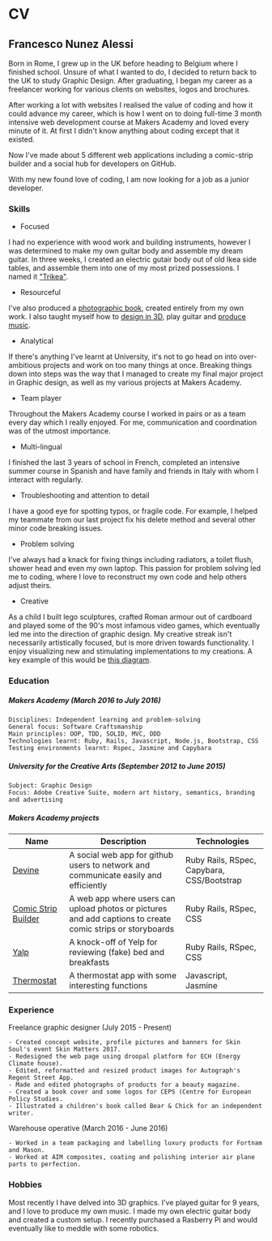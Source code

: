 # CV
## Francesco Nunez Alessi

Born in Rome, I grew up in the UK before heading to Belgium where I finished school. Unsure of what I wanted to do, I decided to return back to the UK to study Graphic Design. After graduating, I began my career as a freelancer working for various clients on websites, logos and brochures. 

After working a lot with websites I realised the value of coding and how it could advance my career, which is how I went on to doing full-time 3 month intensive web development course at Makers Academy and loved every minute of it. At first I didn't know anything about coding except that it existed.

Now I've made about 5 different web applications including a comic-strip builder and a social hub for developers on GitHub.

With my new found love of coding, I am now looking for a job as a junior developer.

### Skills

- Focused

I had no experience with wood work and building instruments, however I was determined to make my own guitar body and assemble my dream guitar. In three weeks, I created an electric gutair body out of old Ikea side tables, and assemble them into one of my most prized possessions. I named it ["Trikea"](http://fna.design/trikea).

- Resourceful

I've also produced a [photographic book](https://www.behance.net/gallery/32004029/Transiendence), created entirely from my own work. I also taught myself how to [design in 3D](https://www.behance.net/gallery/32002401/3D-Modelling-With-Blender), play guitar and [produce music](https://soundcloud.com/temka1991).

- Analytical

If there's anything I've learnt at University, it's not to go head on into over-ambitious projects and work on too many things at once. Breaking things down into steps was the way that I managed to create my final major project in Graphic design, as well as my various projects at Makers Academy.

- Team player

Throughout the Makers Academy course I worked in pairs or as a team every day which I really enjoyed. For me, communication and coordination was of the utmost importance.

- Multi-lingual

I finished the last 3 years of school in French, completed an intensive summer course in Spanish and have family and friends in Italy with whom I interact with regularly.

- Troubleshooting and attention to detail

I have a good eye for spotting typos, or fragile code. For example, I helped my teammate from our last project fix his delete method and several other minor code breaking issues.

- Problem solving

I've always had a knack for fixing things including radiators, a toilet flush, shower head and even my own laptop. This passion for problem solving led me to coding, where I love to reconstruct my own code and help others adjust theirs.

- Creative

As a child I built lego sculptures, crafted Roman armour out of cardboard and played some of the 90's most infamous video games, which eventually led me into the direction of graphic design. My creative streak isn't necessarily artistically focused, but is more driven towards functionality. I enjoy visualizing new and stimulating implementations to my creations. A key example of this would be [this diagram](https://drive.google.com/file/d/0B8j1h64XKkhAdml1U0JsYWEzUE0/view?usp=sharing).

### Education

##### Makers Academy (March 2016 to July 2016)

    Disciplines: Independent learning and problem-solving
    General focus: Software Craftsmanship
    Main principles: OOP, TDD, SOLID, MVC, DDD
    Technologies learnt: Ruby, Rails, Javascript, Node.js, Bootstrap, CSS
    Testing environments learnt: Rspec, Jasmine and Capybara

##### University for the Creative Arts (September 2012 to June 2015)

    Subject: Graphic Design
    Focus: Adobe Creative Suite, modern art history, semantics, branding and advertising


##### Makers Academy projects

| Name | Description | Technologies |
|------|-------------|--------------|
| [Devine](https://devine-github.herokuapp.com/) | A social web app for github users to network and communicate easily and efficiently | Ruby Rails, RSpec, Capybara, CSS/Bootstrap |
| [Comic Strip Builder](http://comic-builder.herokuapp.com/) | A web app where users can upload photos or pictures and add captions to create comic strips or storyboards | Ruby Rails, RSpec, CSS |
| [Yalp](https://yalp-fake-yelp.herokuapp.com/) | A knock-off of Yelp for reviewing (fake) bed and breakfasts | Ruby Rails, RSpec, CSS |
| [Thermostat](https://github.com/Frunez/thermostat) | A thermostat app with some interesting functions | Javascript, Jasmine |



### Experience

Freelance graphic designer (July 2015 - Present)

    - Created concept website, profile pictures and banners for Skin Soul's event Skin Matters 2017.
    - Redesigned the web page using droopal platform for ECH (Energy Climate house).
    - Edited, reformatted and resized product images for Autograph's Regent Street App.
    - Made and edited photographs of products for a beauty magazine.
    - Created a book cover and some logos for CEPS (Centre for European Policy Studies.
    - Illustrated a children's book called Bear & Chick for an independent writer.

Warehouse operative (March 2016 - June 2016)

    - Worked in a team packaging and labelling luxury products for Fortnam and Mason.
    - Worked at AIM composites, coating and polishing interior air plane parts to perfection.

### Hobbies

Most recently I have delved into 3D graphics. I've played guitar for 9 years, and I love to produce my own music. I made my own electric guitar body and created a custom setup. I recently purchased a Rasberry Pi and would eventually like to meddle with some robotics.  
